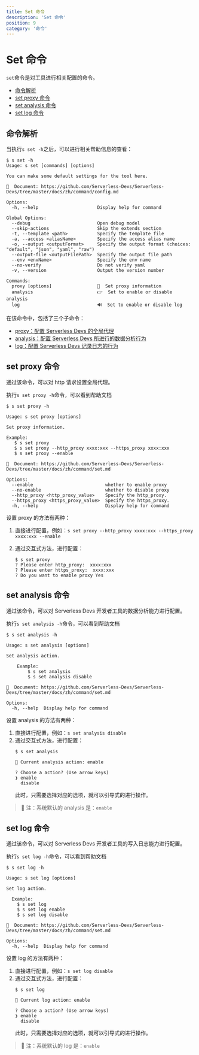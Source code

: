 ```yaml
---
title: Set 命令
description: 'Set 命令'
position: 9
category: '命令'
---
```

# Set 命令

`set`命令是对工具进行相关配置的命令。

- [命令解析](#命令解析)
- [set proxy 命令](#set-proxy-命令)
- [set analysis 命令](#set-analysis-命令)
- [set log 命令](#set-log-命令)

## 命令解析

当执行`s set -h`之后，可以进行相关帮助信息的查看：

```shell script
$ s set -h
Usage: s set [commands] [options]

You can make some default settings for the tool here.

📖  Document: https://github.com/Serverless-Devs/Serverless-Devs/tree/master/docs/zh/command/config.md

Options:
  -h, --help                      Display help for command

Global Options:
  --debug                         Open debug model
  --skip-actions                  Skip the extends section
  -t, --template <path>           Specify the template file
  -a, --access <aliasName>        Specify the access alias name
  -o, --output <outputFormat>     Specify the output format (choices: "default", "json", "yaml", "raw")
  --output-file <outputFilePath>  Specify the output file path
  --env <envName>                 Specify the env name
  --no-verify                     Do not verify yaml
  -v, --version                   Output the version number

Commands:
  proxy [options]                 🔧  Set proxy information
  analysis                        👉  Set to enable or disable analysis
  log                             🔊  Set to enable or disable log
```

在该命令中，包括了三个子命令：
- [proxy：配置 Serverless Devs 的全局代理](#set-proxy-命令)
- [analysis：配置 Serverless Devs 所进行的数据分析行为](#set-analysis-命令)
- [log：配置 Serverless Devs 记录日志的行为](#set-log-命令)

## set proxy 命令

通过该命令，可以对 http 请求设置全局代理。

执行`s set proxy -h`命令，可以看到帮助文档

```shell script
$ s set proxy -h

Usage: s set proxy [options]

Set proxy information.

Example:
   $ s set proxy
   $ s set proxy --http_proxy xxxx:xxx --https_proxy xxxx:xxx
   $ s set proxy --enable
   
📖  Document: https://github.com/Serverless-Devs/Serverless-Devs/tree/master/docs/zh/command/set.md

Options:
  --enable                           whether to enable proxy
  --no-enable                        whether to disable proxy
  --http_proxy <http_proxy_value>    Specify the http_proxy.
  --https_proxy <https_proxy_value>  Specify the https_proxy.
  -h, --help                         Display help for command
```

设置 proxy 的方法有两种：

1. 直接进行配置，例如：`s set proxy --http_proxy xxxx:xxx --https_proxy xxxx:xxx --enable`
2. 通过交互式方法，进行配置：

   ```shell script
   $ s set proxy
   ? Please enter http_proxy:  xxxx:xxx
   ? Please enter https_proxy:  xxxx:xxx
   ? Do you want to enable proxy Yes
   ```
## set analysis 命令

通过该命令，可以对 Serverless Devs 开发者工具的数据分析能力进行配置。  

执行`s set analysis -h`命令，可以看到帮助文档

```shell script
$ s set analysis -h

Usage: s set analysis [options]

Set analysis action.

    Example:
        $ s set analysis
        $ s set analysis disable
        
📖  Document: https://github.com/Serverless-Devs/Serverless-Devs/tree/master/docs/zh/command/set.md

Options:
  -h, --help  Display help for command
```

设置 analysis 的方法有两种：
1. 直接进行配置，例如：`s set analysis disable`
2. 通过交互式方法，进行配置：
    ```shell script
    $ s set analysis
    
    📝 Current analysis action: enable
    
    ? Choose a action? (Use arrow keys)
    ❯ enable
      disable
    ```
    此时，只需要选择对应的选项，就可以引导式的进行操作。

> 🙊 注：系统默认的 analysis 是：`enable`

## set log 命令

通过该命令，可以对 Serverless Devs 开发者工具的写入日志能力进行配置。  

执行`s set log -h`命令，可以看到帮助文档

```shell script
$ s set log -h

Usage: s set log [options]

Set log action.

  Example:
    $ s set log
    $ s set log enable
    $ s set log disable
        
📖  Document: https://github.com/Serverless-Devs/Serverless-Devs/tree/master/docs/zh/command/set.md

Options:
  -h, --help  Display help for command
```

设置 log 的方法有两种：
1. 直接进行配置，例如：`s set log disable`
2. 通过交互式方法，进行配置：
    ```shell script
    $ s set log
    
    📝 Current log action: enable
    
    ? Choose a action? (Use arrow keys)
    ❯ enable
      disable
    ```
    此时，只需要选择对应的选项，就可以引导式的进行操作。

> 🙊 注：系统默认的 log 是：`enable`
